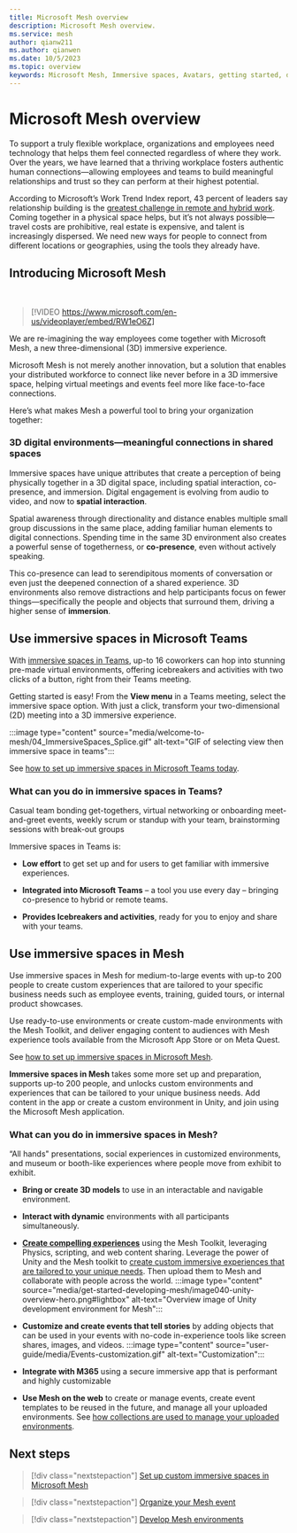 ```yaml
---
title: Microsoft Mesh overview
description: Microsoft Mesh overview.
ms.service: mesh
author: qianw211
ms.author: qianwen
ms.date: 10/5/2023
ms.topic: overview
keywords: Microsoft Mesh, Immersive spaces, Avatars, getting started, documentation, features
---
```


# Microsoft Mesh overview

To support a truly flexible workplace, organizations and employees need technology that helps them feel connected regardless of where they work. Over the years, we have learned that a thriving workplace fosters authentic human connections—allowing employees and teams to build meaningful relationships and trust so they can perform at their highest potential.

According to Microsoft’s Work Trend Index report, 43 percent of leaders say relationship building is the [greatest challenge in remote and hybrid work](https://www.microsoft.com/worklab/work-trend-index/hybrid-work-is-just-work). Coming together in a physical space helps, but it’s not always possible—travel costs are prohibitive, real estate is expensive, and talent is increasingly dispersed. We need new ways for people to connect from different locations or geographies, using the tools they already have.

## Introducing Microsoft Mesh
<br> 

> [!VIDEO https://www.microsoft.com/en-us/videoplayer/embed/RW1eO6Z]

We are re-imagining the way employees come together with Microsoft Mesh, a new three-dimensional (3D) immersive experience.

Microsoft Mesh is not merely another innovation, but a solution that enables your distributed workforce to connect like never before in a 3D immersive space, helping virtual meetings and events feel more like face-to-face connections.

Here’s what makes Mesh a powerful tool to bring your organization together:

### 3D digital environments—meaningful connections in shared spaces  

Immersive spaces have unique attributes that create a perception of being physically together in a 3D digital space, including spatial interaction, co-presence, and immersion. Digital engagement is evolving from audio to video, and now to **spatial interaction**.

Spatial awareness through directionality and distance enables multiple small group discussions in the same place, adding familiar human elements to digital connections. Spending time in the same 3D environment also creates a powerful sense of togetherness, or **co-presence**, even without actively speaking.

This co-presence can lead to serendipitous moments of conversation or even just the deepened connection of a shared experience. 3D environments also remove distractions and help participants focus on fewer things—specifically the people and objects that surround them, driving a higher sense of **immersion**.

## Use immersive spaces in Microsoft Teams

With [immersive spaces in Teams](https://support.microsoft.com/en-us/topic/4a6182f8-0f43-4c24-bb66-ef229fa221d8#ID0EBH=Microsoft_Teams), up-to 16 coworkers can hop into stunning pre-made virtual environments, offering icebreakers and activities with two clicks of a button, right from their Teams meeting.

Getting started is easy! From the **View menu** in a Teams meeting, select the immersive space option. With just a click, transform your two-dimensional (2D) meeting into a 3D immersive experience.

:::image type="content" source="media/welcome-to-mesh/04_ImmersiveSpaces_Splice.gif" alt-text="GIF of selecting view then immersive space in teams":::

See [how to set up immersive spaces in Microsoft Teams today](/microsoftteams/meeting-immersive-spaces).

### What can you do in immersive spaces in Teams?

Casual team bonding get-togethers, virtual networking or onboarding meet-and-greet events, weekly scrum or standup with your team, brainstorming sessions with break-out groups

Immersive spaces in Teams is:

- **Low effort** to get set up and for users to get familiar with immersive experiences.

- **Integrated into Microsoft Teams** – a tool you use every day – bringing co-presence to hybrid or remote teams.

- **Provides Icebreakers and activities**, ready for you to enjoy and share with your teams.

## Use immersive spaces in Mesh

Use immersive spaces in Mesh for medium-to-large events with up-to 200 people to create custom experiences that are tailored to your specific business needs such as employee events, training, guided tours, or internal product showcases.

Use ready-to-use environments or create custom-made environments with the Mesh Toolkit, and deliver engaging content to audiences with Mesh experience tools available from the Microsoft App Store or on Meta Quest.

See [how to set up immersive spaces in Microsoft Mesh](Setup/Content/setup-m365-mesh.md).

**Immersive spaces in Mesh** takes some more set up and preparation, supports up-to 200 people, and unlocks custom environments and experiences that can be tailored to your unique business needs. Add content in the app or create a custom environment in Unity, and join using the Microsoft Mesh application.

### What can you do in immersive spaces in Mesh?

“All hands" presentations, social experiences in customized environments, and museum or booth-like experiences where people move from exhibit to exhibit.

- **Bring or create 3D models** to use in an interactable and navigable environment.

- **Interact with dynamic** environments with all participants simultaneously.

- **[Create compelling experiences](develop/development-overview.md#what-you-can-do-with-mesh)** using the Mesh Toolkit, leveraging Physics, scripting, and web content sharing. Leverage the power of Unity and the Mesh toolkit to [create custom immersive experiences that are tailored to your unique needs](develop/development-overview.md). Then upload them to Mesh and collaborate with people across the world.
    :::image type="content" source="media/get-started-developing-mesh/image040-unity-overview-hero.png#lightbox" alt-text="Overview image of Unity development environment for Mesh":::

- **Customize and create events that tell stories** by adding objects that can be used in your events with no-code in-experience tools like screen shares, images, and videos.
    :::image type="content" source="user-guide/media/Events-customization.gif" alt-text="Customization":::

- **Integrate with M365** using a secure immersive app that is performant and highly customizable

- **Use Mesh on the web** to create or manage events, create event templates to be reused in the future, and manage all your uploaded environments. See [how collections are used to manage your uploaded environments](setup/Content/manage-mesh-on-web.md).

## Next steps

> [!div class="nextstepaction"]
> [Set up custom immersive spaces in Microsoft Mesh](Setup/Content/setup-m365-mesh.md)

> [!div class="nextstepaction"]
> [Organize your Mesh event](events-guide/events-overview.md)

> [!div class="nextstepaction"]
> [Develop Mesh environments](develop/development-overview.md)